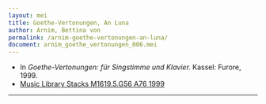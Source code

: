 ```yaml
---
layout: mei
title: Goethe-Vertonungen, An Luna
author: Arnim, Bettina von
permalink: /arnim-goethe-vertonungen-an-luna/
document: arnim_goethe_vertonungen_006.mei
---
```


- In *Goethe-Vertonungen: für Singstimme und Klavier.* Kassel: Furore, 1999.
- <a href="https://tufts-primo.hosted.exlibrisgroup.com/permalink/f/bnf7qa/01TUN_ALMA2194665740003851" target="_blank">Music Library Stacks M1619.5.G56 A76 1999</a>

---
